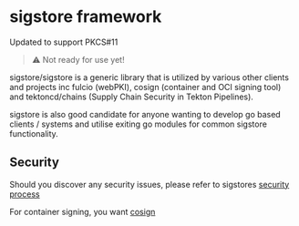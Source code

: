 # sigstore framework

Updated to support PKCS#11

> :warning: Not ready for use yet!

sigstore/sigstore is a generic library that is utilized by various other
clients and projects inc fulcio (webPKI), cosign (container and OCI signing tool)
and tektoncd/chains (Supply Chain Security in Tekton Pipelines).

sigstore is also good candidate for anyone wanting to develop go based clients / systems
and utilise exiting go modules for common sigstore functionality.

## Security

Should you discover any security issues, please refer to sigstores [security
process](https://github.com/sigstore/community/blob/main/SECURITY.md)

For container signing, you want [cosign](https://github.com/sigstore/cosign)
